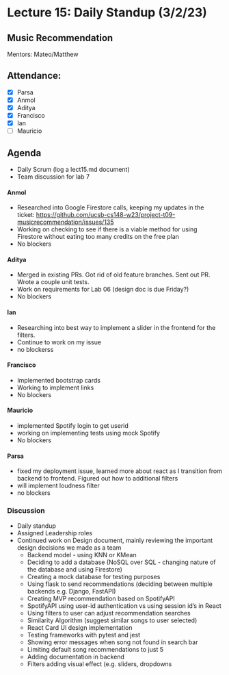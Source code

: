 # Lecture 15: Daily Standup (3/2/23)

## Music Recommendation

Mentors: Mateo/Matthew

## Attendance:

 - [X] Parsa
 - [X] Anmol
 - [X] Aditya
 - [X] Francisco 
 - [X] Ian
 - [ ] Mauricio

## Agenda

 - Daily Scrum (log a lect15.md document)
 - Team discussion for lab 7

#### Anmol
- Researched into Google Firestore calls, keeping my updates in the ticket: https://github.com/ucsb-cs148-w23/project-t09-musicrecommendation/issues/135
- Working on checking to see if there is a viable method for using Firestore without eating too many credits on the free plan
- No blockers

#### Aditya
- Merged in existing PRs. Got rid of old feature branches. Sent out PR. Wrote a couple unit tests.
- Work on requirements for Lab 06 (design doc is due Friday?)
- No blockers

#### Ian
- Researching into best way to implement a slider in the frontend for the filters.
- Continue to work on my issue
- no blockerss

#### Francisco
- Implemented bootstrap cards
- Working to implement links
- No blockers

#### Mauricio
- implemented Spotify login to get userid
- working on implementing tests using mock Spotify
- No blockers

#### Parsa
- fixed my deployment issue, learned more about react as I transition from backend to frontend. Figured out how to additional filters
- will implement loudness filter
- no blockers


### Discussion
- Daily standup 
- Assigned Leadership roles
- Continued work on Design document, mainly reviewing the important design decisions we made as a team
    - Backend model - using KNN or KMean
    - Deciding to add a database (NoSQL over SQL - changing nature of the database and using Firestore)
    - Creating a mock database for testing purposes
    - Using flask to send recommendations  (deciding between multiple backends e.g. Django, FastAPI)
    - Creating MVP recommendation based on SpotifyAPI
    - SpotifyAPI using user-id authentication vs using session id’s in React
    - Using filters to user can adjust recommendation searches
    - Similarity Algorithm (suggest similar songs to user selected)
    - React Card UI design implementation
    - Testing frameworks with pytest and jest
    - Showing error messages when song not found in search bar
    - Limiting default song recommendations to just 5
    - Adding documentation in backend
    - Filters adding visual effect (e.g. sliders, dropdowns
 
 
 
 
